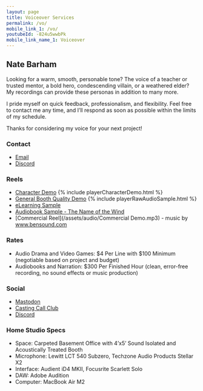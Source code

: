 ```yaml
---
layout: page
title: Voiceover Services
permalink: /vo/
mobile_link_1: /vo/
youtubeId: -824u5wwbPk
mobile_link_name_1: Voiceover
---
```



## Nate Barham

Looking for a warm, smooth, personable tone? The voice of a teacher or trusted mentor, a bold hero, condescending villain, or a weathered elder? My recordings can provide these personas in addition to many more.

I pride myself on quick feedback, professionalism, and flexibility. Feel free to contact me any time, and I’ll respond as soon as possible within the limits of my schedule.

Thanks for considering my voice for your next project!

### Contact
- [Email](mailto:nate.barham@gmail.com)
- [Discord](https://discordapp.com/users/natebarham)

### Reels
- [Character Demo](/assets/audio/CharacterDemo_NateBarham.mp3) 
{% include playerCharacterDemo.html %}
- [General Booth Quality Demo](/assets/audio/BasicBoothDemo_NateBarham.mp3)
{% include playerRawAudioSample.html %}
- [eLearning Sample](/assets/audio/eLearningSample_NateBarham.mp3)
- [Audiobook Sample - The Name of the Wind](/assets/audio/NotW_Sample.mp3)
- [Commercial Reel](/assets/audio/Commercial Demo.mp3) - music by www.bensound.com

### Rates
- Audio Drama and Video Games: $4 Per Line with $100 Minimum (negotiable based on project and budget)
- Audiobooks and Narration: $300 Per Finished Hour (clean, error-free recording, no sound effects or music production)

### Social
- [Mastodon](https://wandering.shop/@natebarham)
- [Casting Call Club](https://www.castingcall.club/NateBarham)
- [Discord](https://discordapp.com/users/146834925201391616)

### Home Studio Specs
- Space: Carpeted Basement Office with 4’x5’ Sound Isolated and Acoustically Treated Booth
- Microphone: Lewitt LCT 540 Subzero, Techzone Audio Products Stellar X2
- Interface: Audient iD4 MKII, Focusrite Scarlett Solo
- DAW: Adobe Audition
- Computer: MacBook Air M2


